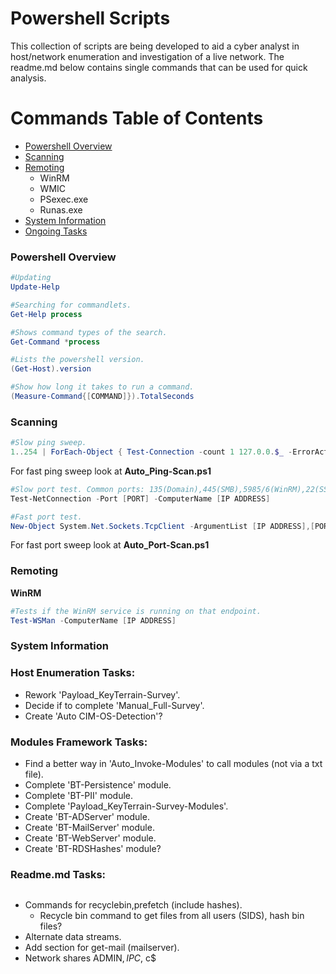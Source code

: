 # Powershell Scripts

This collection of scripts are being developed to aid a cyber analyst in host/network enumeration and investigation of a live network. The readme.md below contains single commands that can be used for quick analysis.

# Commands Table of Contents
- [Powershell Overview](#powershell-overview)
- [Scanning](#scanning)
- [Remoting](#remoting)
  - WinRM
  - WMIC
  - PSexec.exe
  - Runas.exe
- [System Information](#system-information)
- [Ongoing Tasks](#readmemd-tasks)


### **Powershell Overview**
```powershell
#Updating
Update-Help

#Searching for commandlets.
Get-Help process

#Shows command types of the search.
Get-Command *process

#Lists the powershell version.
(Get-Host).version

#Show how long it takes to run a command.
(Measure-Command{[COMMAND]}).TotalSeconds
```
### **Scanning**
```powershell
#Slow ping sweep.
1..254 | ForEach-Object { Test-Connection -count 1 127.0.0.$_ -ErrorAction SilentlyContinue}
```
For fast ping sweep look at **Auto_Ping-Scan.ps1**
```powershell
#Slow port test. Common ports: 135(Domain),445(SMB),5985/6(WinRM),22(SSH),3389(RDP)
Test-NetConnection -Port [PORT] -ComputerName [IP ADDRESS]
```
```powershell
#Fast port test.
New-Object System.Net.Sockets.TcpClient -ArgumentList [IP ADDRESS],[PORT]
```
For fast port sweep look at **Auto_Port-Scan.ps1**
### **Remoting**
**WinRM**
```powershell
#Tests if the WinRM service is running on that endpoint.
Test-WSMan -ComputerName [IP ADDRESS]
```
### **System Information**
### **Host Enumeration Tasks:**
- Rework 'Payload_KeyTerrain-Survey'.
- Decide if to complete 'Manual_Full-Survey'.
- Create 'Auto CIM-OS-Detection'?

### **Modules Framework Tasks:**
- Find a better way in 'Auto_Invoke-Modules' to call modules (not via a txt file).
- Complete 'BT-Persistence' module.
- Complete 'BT-PII' module.
- Complete 'Payload_KeyTerrain-Survey-Modules'.
- Create 'BT-ADServer' module.
- Create 'BT-MailServer' module.
- Create 'BT-WebServer' module.
- Create 'BT-RDSHashes' module?

### **Readme.md Tasks:**
```powershell

```
- Commands for recyclebin,prefetch (include hashes).
  - Recycle bin command to get files from all users (SIDS), hash bin files?
- Alternate data streams.
- Add section for get-mail (mailserver).
- Network shares ADMIN$, IPC$, c$